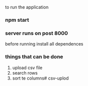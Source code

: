 to run the application
###  npm start 
### server runs on post 8000

before running install all dependences

### things that can be done
1. upload csv file
2. search rows
3. sort te columns# csv-uplod
